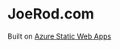 # JoeRod.com

Built on [Azure Static Web Apps](https://docs.microsoft.com/azure/static-web-apps/overview) 
